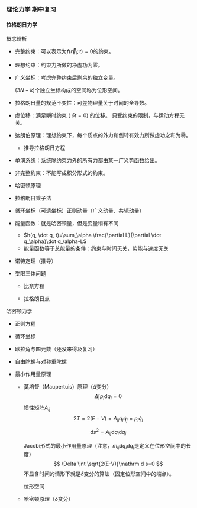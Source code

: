 ### 理论力学 期中复习

#### 拉格朗日力学

概念辨析

- 完整约束：可以表示为$f(\vec r_i;t)=0$的约束。

- 理想约束：约束力所做的净虚功为零。

- 广义坐标：考虑完整约束后剩余的独立变量。

  $(3N-k)$个独立坐标构成的空间称为位形空间。

- 拉格朗日量的规范不变性：可差物理量关于时间的全导数。

- 虚位移：满足瞬时约束 ( $\delta t=0$) 的位移。 只受约束的限制，与运动方程无关。

- 达朗伯原理：理想约束下，每个质点的外力和倒转有效力所做虚功之和为零。

  - 推导拉格朗日方程

- 单演系统：系统除约束力外的所有力都由某一广义势函数给出。

- 非完整约束：不能写成积分形式的约束。

- 哈密顿原理

- 拉格朗日乘子法

- 循环坐标（可遗坐标）正则动量（广义动量、共轭动量）

- 能量函数：就是哈密顿量，但是变量稍有不同

  - $h(q, \dot q, t)=\sum_\alpha \frac{\partial L}{\partial \dot q_\alpha}\dot q_\alpha-L$
  - 能量函数等于总能量的条件：约束与时间无关，势能与速度无关

- 诺特定理（推导）

- 受限三体问题

  - 比奈方程

  - 拉格朗日点

哈密顿力学

- 正则方程

- 循环坐标

- 欧拉角与四元数（还没来得及复习）

- 自由陀螺与对称重陀螺

- 最小作用量原理

  - 莫培督（Maupertuis）原理（$\Delta$变分）
    $$
    \Delta \int p_i \mathrm d q_i = 0
    $$
    惯性矩阵$A_{ij}$
    $$
    2T=2(E-V)=A_{ij}\dot q_i\dot  q_j=p_i\dot q_i
    $$

    $$
    \mathrm d s^2=A_{ij}\mathrm d q_i \mathrm d q_j
    $$

    Jacobi形式的最小作用量原理（注意，$m_{ij}\mathrm d q_i\mathrm d q_j$是定义在位形空间中的长度）
    $$
    \Delta \int \sqrt{2(E-V)}\mathrm d s=0
    $$
    不显含时间的情形下就是$\delta$变分的算法（固定位形空间中的端点）。

    位形空间

  - 哈密顿原理（$\delta$变分）